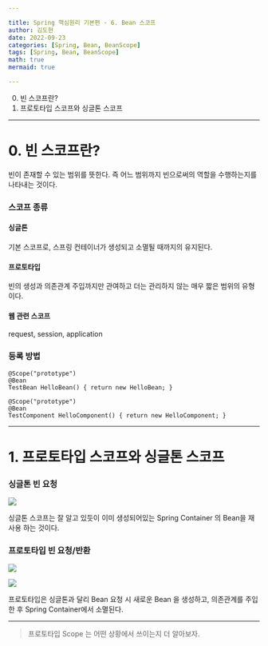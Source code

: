```yaml
---

title: Spring 핵심원리 기본편 - 6. Bean 스코프
author: 김도현
date: 2022-09-23
categories: [Spring, Bean, BeanScope]
tags: [Spring, Bean, BeanScope]
math: true
mermaid: true

---
```


0. 빈 스코프란?
1. 프로토타입 스코프와 싱글톤 스코프

---

# 0. 빈 스코프란?

빈이 존재할 수 있는 범위를 뜻한다. 즉 어느 범위까지 빈으로써의 역할을 수행하는지를 나타내는 것이다.

### 스코프 종류

#### 싱글톤

기본 스코프로, 스프링 컨테이너가 생성되고 소멸될 때까지의 유지된다.

#### 프로토타입

빈의 생성과 의존관계 주입까지만 관여하고 더는 관리하지 않는 매우 짧은 범위의 유형이다.

#### 웹 관련 스코프

request, session, application


### 등록 방법

    @Scope("prototype")
    @Bean
    TestBean HelloBean() { return new HelloBean; }

    @Scope("prototype")
    @Bean
    TestComponent HelloComponent() { return new HelloComponent; }

---

# 1. 프로토타입 스코프와 싱글톤 스코프

### 싱글톤 빈 요청

![](https://user-images.githubusercontent.com/60564431/192430261-871031c5-9abf-4700-ba93-3b81f498e812.png)

싱글톤 스코프는 잘 알고 있듯이 이미 생성되어있는 Spring Container 의 Bean을 재사용 하는 것이다.

### 프로토타입 빈 요청/반환

![](https://user-images.githubusercontent.com/60564431/192430259-8ec503d4-5bf2-403b-95ff-04961507ccc5.png)

![](https://user-images.githubusercontent.com/60564431/192430252-a931283c-d878-489e-89f3-bd0ec732c162.png)

프로토타입은 싱글톤과 달리 Bean 요청 시 새로운 Bean 을 생성하고, 의존관계를 주입한 후 Spring Container에서 소멸된다.

---

> 프로토타입 Scope 는 어떤 상황에서 쓰이는지 더 알아보자.
